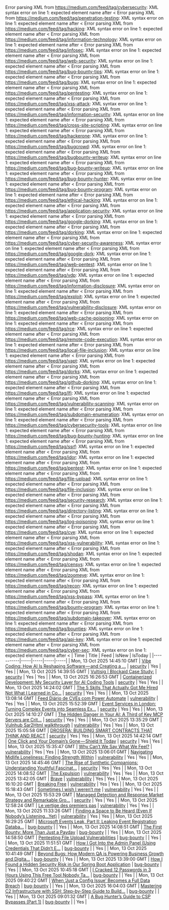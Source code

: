 Error parsing XML from https://medium.com/feed/tag/cybersecurity: XML syntax error on line 1: expected element name after <
Error parsing XML from https://medium.com/feed/tag/penetration-testing: XML syntax error on line 1: expected element name after <
Error parsing XML from https://medium.com/feed/tag/hacking: XML syntax error on line 1: expected element name after <
Error parsing XML from https://medium.com/feed/tag/information-technology: XML syntax error on line 1: expected element name after <
Error parsing XML from https://medium.com/feed/tag/infosec: XML syntax error on line 1: expected element name after <
Error parsing XML from https://medium.com/feed/tag/web-security: XML syntax error on line 1: expected element name after <
Error parsing XML from https://medium.com/feed/tag/bug-bounty-tips: XML syntax error on line 1: expected element name after <
Error parsing XML from https://medium.com/feed/tag/bugs: XML syntax error on line 1: expected element name after <
Error parsing XML from https://medium.com/feed/tag/pentesting: XML syntax error on line 1: expected element name after <
Error parsing XML from https://medium.com/feed/tag/xss-attack: XML syntax error on line 1: expected element name after <
Error parsing XML from https://medium.com/feed/tag/information-security: XML syntax error on line 1: expected element name after <
Error parsing XML from https://medium.com/feed/tag/cross-site-scripting: XML syntax error on line 1: expected element name after <
Error parsing XML from https://medium.com/feed/tag/hackerone: XML syntax error on line 1: expected element name after <
Error parsing XML from https://medium.com/feed/tag/bugcrowd: XML syntax error on line 1: expected element name after <
Error parsing XML from https://medium.com/feed/tag/bugbounty-writeup: XML syntax error on line 1: expected element name after <
Error parsing XML from https://medium.com/feed/tag/bug-bounty-writeup: XML syntax error on line 1: expected element name after <
Error parsing XML from https://medium.com/feed/tag/bug-bounty-hunter: XML syntax error on line 1: expected element name after <
Error parsing XML from https://medium.com/feed/tag/bug-bounty-program: XML syntax error on line 1: expected element name after <
Error parsing XML from https://medium.com/feed/tag/ethical-hacking: XML syntax error on line 1: expected element name after <
Error parsing XML from https://medium.com/feed/tag/application-security: XML syntax error on line 1: expected element name after <
Error parsing XML from https://medium.com/feed/tag/google-dorking: XML syntax error on line 1: expected element name after <
Error parsing XML from https://medium.com/feed/tag/dorking: XML syntax error on line 1: expected element name after <
Error parsing XML from https://medium.com/feed/tag/cyber-security-awareness: XML syntax error on line 1: expected element name after <
Error parsing XML from https://medium.com/feed/tag/google-dork: XML syntax error on line 1: expected element name after <
Error parsing XML from https://medium.com/feed/tag/web-pentest: XML syntax error on line 1: expected element name after <
Error parsing XML from https://medium.com/feed/tag/vdp: XML syntax error on line 1: expected element name after <
Error parsing XML from https://medium.com/feed/tag/information-disclosure: XML syntax error on line 1: expected element name after <
Error parsing XML from https://medium.com/feed/tag/exploit: XML syntax error on line 1: expected element name after <
Error parsing XML from https://medium.com/feed/tag/vulnerability-disclosure: XML syntax error on line 1: expected element name after <
Error parsing XML from https://medium.com/feed/tag/web-cache-poisoning: XML syntax error on line 1: expected element name after <
Error parsing XML from https://medium.com/feed/tag/rce: XML syntax error on line 1: expected element name after <
Error parsing XML from https://medium.com/feed/tag/remote-code-execution: XML syntax error on line 1: expected element name after <
Error parsing XML from https://medium.com/feed/tag/local-file-inclusion: XML syntax error on line 1: expected element name after <
Error parsing XML from https://medium.com/feed/tag/vapt: XML syntax error on line 1: expected element name after <
Error parsing XML from https://medium.com/feed/tag/dorks: XML syntax error on line 1: expected element name after <
Error parsing XML from https://medium.com/feed/tag/github-dorking: XML syntax error on line 1: expected element name after <
Error parsing XML from https://medium.com/feed/tag/lfi: XML syntax error on line 1: expected element name after <
Error parsing XML from https://medium.com/feed/tag/vulnerability-scanning: XML syntax error on line 1: expected element name after <
Error parsing XML from https://medium.com/feed/tag/subdomain-enumeration: XML syntax error on line 1: expected element name after <
Error parsing XML from https://medium.com/feed/tag/cybersecurity-tools: XML syntax error on line 1: expected element name after <
Error parsing XML from https://medium.com/feed/tag/bug-bounty-hunting: XML syntax error on line 1: expected element name after <
Error parsing XML from https://medium.com/feed/tag/ssrf: XML syntax error on line 1: expected element name after <
Error parsing XML from https://medium.com/feed/tag/idor: XML syntax error on line 1: expected element name after <
Error parsing XML from https://medium.com/feed/tag/pentest: XML syntax error on line 1: expected element name after <
Error parsing XML from https://medium.com/feed/tag/file-upload: XML syntax error on line 1: expected element name after <
Error parsing XML from https://medium.com/feed/tag/file-inclusion: XML syntax error on line 1: expected element name after <
Error parsing XML from https://medium.com/feed/tag/security-research: XML syntax error on line 1: expected element name after <
Error parsing XML from https://medium.com/feed/tag/directory-listing: XML syntax error on line 1: expected element name after <
Error parsing XML from https://medium.com/feed/tag/log-poisoning: XML syntax error on line 1: expected element name after <
Error parsing XML from https://medium.com/feed/tag/cve: XML syntax error on line 1: expected element name after <
Error parsing XML from https://medium.com/feed/tag/xss-vulnerability: XML syntax error on line 1: expected element name after <
Error parsing XML from https://medium.com/feed/tag/shodan: XML syntax error on line 1: expected element name after <
Error parsing XML from https://medium.com/feed/tag/censys: XML syntax error on line 1: expected element name after <
Error parsing XML from https://medium.com/feed/tag/zoomeye: XML syntax error on line 1: expected element name after <
Error parsing XML from https://medium.com/feed/tag/recon: XML syntax error on line 1: expected element name after <
Error parsing XML from https://medium.com/feed/tag/xss-bypass: XML syntax error on line 1: expected element name after <
Error parsing XML from https://medium.com/feed/tag/bounty-program: XML syntax error on line 1: expected element name after <
Error parsing XML from https://medium.com/feed/tag/subdomain-takeover: XML syntax error on line 1: expected element name after <
Error parsing XML from https://medium.com/feed/tag/bounties: XML syntax error on line 1: expected element name after <
Error parsing XML from https://medium.com/feed/tag/api-key: XML syntax error on line 1: expected element name after <
Error parsing XML from https://medium.com/feed/tag/cyber-sec: XML syntax error on line 1: expected element name after <
| Time | Title | Feed | IsNew | IsToday |
|-----------|-----|-----|-----|-----|
| Mon, 13 Oct 2025 14:45:10 GMT | [Vibe Coding: How AI Is Reshaping Software — and Creating a ...](https://freedium.cfd/https://medium.com/p/9496edc7271a) | [security](https://medium.com/feed/tag/security) | Yes | Yes |
| Mon, 13 Oct 2025 14:39:55 GMT | [Vultisig \| Blockaid Case Study:](https://freedium.cfd/https://medium.com/p/98cc1b3ec345) | [security](https://medium.com/feed/tag/security) | Yes | Yes |
| Mon, 13 Oct 2025 16:26:53 GMT | [Containerized Development: My Security Layer for AI Coding Tools](https://freedium.cfd/https://medium.com/p/df48ac4af3e4) | [security](https://medium.com/feed/tag/security) | Yes | Yes |
| Mon, 13 Oct 2025 14:24:02 GMT | [ The 5 Skills That Actually Got Me Hired Not What I Learned in Co...](https://freedium.cfd/https://medium.com/p/772a7653cd9e) | [security](https://medium.com/feed/tag/security) | Yes | Yes |
| Mon, 13 Oct 2025 13:08:14 GMT | [Feed Diário de CVEs com Power Automate](https://freedium.cfd/https://medium.com/p/8f35fd52d9ed) | [vulnerability](https://medium.com/feed/tag/vulnerability) | Yes | Yes |
| Mon, 13 Oct 2025 15:52:39 GMT | [Event Services in London: Turning Complex Events into Seamless Ex...](https://freedium.cfd/https://medium.com/p/eb6879d9583c) | [security](https://medium.com/feed/tag/security) | Yes | Yes |
| Mon, 13 Oct 2025 14:10:27 GMT | [The Hidden Danger in Your AI: A Third of Key MCP Servers are Crit...](https://freedium.cfd/https://medium.com/p/b149c706d225) | [security](https://medium.com/feed/tag/security) | Yes | Yes |
| Mon, 13 Oct 2025 13:35:29 GMT | [Vulnhub Sar2Html walkthrough](https://freedium.cfd/https://medium.com/p/972e603b232e) | [vulnerability](https://medium.com/feed/tag/vulnerability) | Yes | Yes |
| Mon, 13 Oct 2025 15:05:58 GMT | [DROSERA: BUILDING SMART CONTRACTS THAT THINK AND REACT](https://freedium.cfd/https://medium.com/p/cb9539efa204) | [security](https://medium.com/feed/tag/security) | Yes | Yes |
| Mon, 13 Oct 2025 14:42:14 GMT | [One Click and Your Domain’s Gone — Shield It Today](https://freedium.cfd/https://medium.com/p/b0a3718e1bf3) | [security](https://medium.com/feed/tag/security) | Yes | Yes |
| Mon, 13 Oct 2025 15:35:47 GMT | [Why Can’t We Say What We Feel?](https://freedium.cfd/https://medium.com/p/14480cdd18f2) | [vulnerability](https://medium.com/feed/tag/vulnerability) | Yes | Yes |
| Mon, 13 Oct 2025 13:06:01 GMT | [Navigating Midlife Loneliness: Finding Strength Within](https://freedium.cfd/https://medium.com/p/2a3010ad164e) | [vulnerability](https://medium.com/feed/tag/vulnerability) | Yes | Yes |
| Mon, 13 Oct 2025 14:45:46 GMT | [The Rise of Synthetic Companions: Understanding Youthful Fascinat...](https://freedium.cfd/https://medium.com/p/a16a229fe1ea) | [security](https://medium.com/feed/tag/security) | Yes | Yes |
| Mon, 13 Oct 2025 14:08:52 GMT | [The Expulsion](https://freedium.cfd/https://medium.com/p/136c700126da) | [vulnerability](https://medium.com/feed/tag/vulnerability) | Yes | Yes |
| Mon, 13 Oct 2025 13:42:05 GMT | [Brave](https://freedium.cfd/https://medium.com/p/262f76995fae) | [vulnerability](https://medium.com/feed/tag/vulnerability) | Yes | Yes |
| Mon, 13 Oct 2025 16:10:20 GMT | [Breaking Free](https://freedium.cfd/https://medium.com/p/9199d621b25c) | [vulnerability](https://medium.com/feed/tag/vulnerability) | Yes | Yes |
| Mon, 13 Oct 2025 15:18:43 GMT | [Sometimes I wish I weren’t me](https://freedium.cfd/https://medium.com/p/e9921f002de7) | [vulnerability](https://medium.com/feed/tag/vulnerability) | Yes | Yes |
| Mon, 13 Oct 2025 15:53:29 GMT | [Managed Detection and Response Market Strategy and Remarkable Gro...](https://freedium.cfd/https://medium.com/p/18be372bb618) | [security](https://medium.com/feed/tag/security) | Yes | Yes |
| Mon, 13 Oct 2025 12:58:24 GMT | [Le vertige des premiers pas](https://freedium.cfd/https://medium.com/p/cb3f4da377e1) | [vulnerability](https://medium.com/feed/tag/vulnerability) | Yes | Yes |
| Mon, 13 Oct 2025 11:33:26 GMT | [Finding a Space to Be Heard (Even If Nobody’s Listening…Yet)](https://freedium.cfd/https://medium.com/p/bb445cbab430) | [vulnerability](https://medium.com/feed/tag/vulnerability) | Yes | Yes |
| Mon, 13 Oct 2025 16:29:25 GMT | [Microsoft Events Leak, Part II: Leaking Event Registration Databa...](https://freedium.cfd/https://medium.com/p/069050664475) | [bug-bounty](https://medium.com/feed/tag/bug-bounty) |  | Yes |
| Mon, 13 Oct 2025 14:08:51 GMT | [The First Bounty: More Than Just a Payday](https://freedium.cfd/https://medium.com/p/bd3e8abeac01) | [bug-bounty](https://medium.com/feed/tag/bug-bounty) |  | Yes |
| Mon, 13 Oct 2025 14:58:50 GMT | [Pentesting File Upload Vulnerabilities](https://freedium.cfd/https://medium.com/p/ce54e7f419de) | [bug-bounty](https://medium.com/feed/tag/bug-bounty) |  | Yes |
| Mon, 13 Oct 2025 11:51:51 GMT | [How I Got Into the Admin Panel (Using Credentials That Didn’t E...](https://freedium.cfd/https://medium.com/p/3aa14a6bd836) | [bug-bounty](https://medium.com/feed/tag/bug-bounty) |  | Yes |
| Mon, 13 Oct 2025 10:41:49 GMT | [Beyond Bugs: How Modern QA is Powering Business Growth and Digita...](https://freedium.cfd/https://medium.com/p/2e6a98f35991) | [bug-bounty](https://medium.com/feed/tag/bug-bounty) |  | Yes |
| Mon, 13 Oct 2025 13:39:00 GMT | [How I Found a Hidden Security Risk in Our Spring Boot Application](https://freedium.cfd/https://medium.com/p/332ba7df530d) | [bug-bounty](https://medium.com/feed/tag/bug-bounty) |  | Yes |
| Mon, 13 Oct 2025 10:45:18 GMT | [ I Cracked 12 Passwords in 3 Hours Using This Free Tool Nobody Ta...](https://freedium.cfd/https://medium.com/p/3f9299010b6d) | [bug-bounty](https://medium.com/feed/tag/bug-bounty) |  | Yes |
| Mon, 13 Oct 2025 09:40:22 GMT | [When ‘Just a Config Issue’ Becomes a Full Data Breach](https://freedium.cfd/https://medium.com/p/e7c769f6872b) | [bug-bounty](https://medium.com/feed/tag/bug-bounty) |  | Yes |
| Mon, 13 Oct 2025 16:04:03 GMT | [Mastering C2 Infrastructure with SSH: Step-by-Step Guide to Build...](https://freedium.cfd/https://medium.com/p/42e3f9eff829) | [bug-bounty](https://medium.com/feed/tag/bug-bounty) |  | Yes |
| Mon, 13 Oct 2025 09:01:32 GMT | [A Bug Hunter’s Guide to CSP Bypasses (Part 1)](https://freedium.cfd/https://medium.com/p/69b606fd2699) | [bug-bounty](https://medium.com/feed/tag/bug-bounty) |  | Yes |

